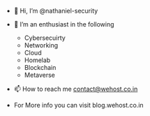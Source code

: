 
- 👋 Hi, I’m @nathaniel-security
- 👀 I’m an enthusiast in the following
  - Cybersecuirty
  - Networking
  - Cloud
  - Homelab
  - Blockchain 
  - Metaverse
- 📫 How to reach me contact@wehost.co.in

- For More info you can visit blog.wehost.co.in



<!---
nathaniel-security/nathaniel-security is a ✨ special ✨ repository because its `README.md` (this file) appears on your GitHub profile.
You can click the Preview link to take a look at your changes.
--->

<!---71--->
